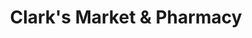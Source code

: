 ---
title: "Clark's Market & Pharmacy"
url: /sedona/clarks-market-und-pharmacy/
shop: Supermarkt
---